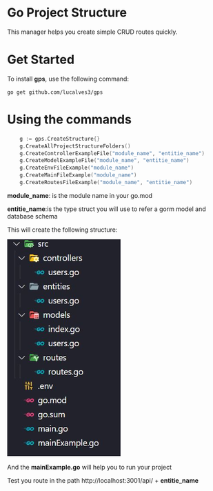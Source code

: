 # Go Project Structure

This manager helps you create simple CRUD routes quickly.

# Get Started

To install **gps**, use the following command:

```
go get github.com/lucalves3/gps
```

# Using the commands

```go
	g := gps.CreateStructure{}
	g.CreateAllProjectStructureFolders()
	g.CreateControllerExampleFile("module_name", "entitie_name")
	g.CreateModelExampleFile("module_name", "entitie_name")
	g.CreateEnvFileExample("module_name")
	g.CreateMainFileExample("module_name")
	g.CreateRoutesFileExample("module_name", "entitie_name")
```

**module_name**: is the module name in your go.mod

**entitie_name**:is the type struct you will use to refer a gorm model and database schema

This will create the following structure:

![Structure image](project_structure.jpg)

And the **mainExample.go** will help you to run your project

Test you route in the path
http://localhost:3001/api/ + **entitie_name**
